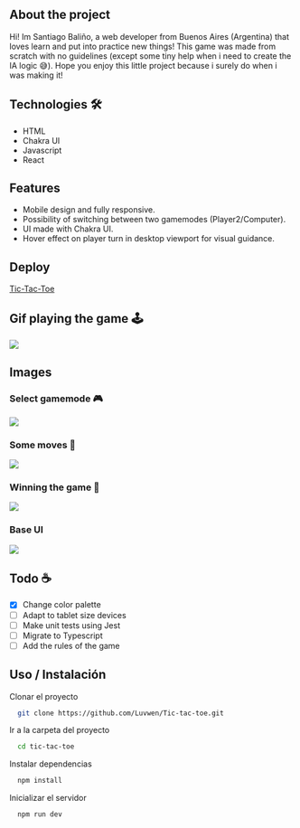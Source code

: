 ## About the project

Hi! Im Santiago Baliño, a web developer from Buenos Aires (Argentina) that loves learn and put into practice new things!
This game was made from scratch with no guidelines (except some tiny help when i need to create the IA logic 😅).
Hope you enjoy this little project because i surely do when i was making it!

## Technologies 🛠

-   HTML
-   Chakra UI
-   Javascript
-   React

## Features

-   Mobile design and fully responsive.
-   Possibility of switching between two gamemodes (Player2/Computer).
-   UI made with Chakra UI.
-   Hover effect on player turn in desktop viewport for visual guidance.

## Deploy

[Tic-Tac-Toe](https://tic-tac-toe.luvwen.vercel.app/)

## Gif playing the game 🕹

![](https://media.giphy.com/media/yFEJopwlD0yuMWWWta/giphy.gif)

## Images

### Select gamemode 🎮

![](https://i.imgur.com/NXGZh0c.png)

### Some moves 🤔

![](https://i.imgur.com/7BgQ2b9.png)

### Winning the game 🎉

![](https://i.imgur.com/0uhabX5.png)

### Base UI

![](https://i.imgur.com/gyCmarJ.png)

## Todo ☕

-   [x] Change color palette
-   [ ] Adapt to tablet size devices
-   [ ] Make unit tests using Jest
-   [ ] Migrate to Typescript
-   [ ] Add the rules of the game

## Uso / Instalación

Clonar el proyecto

```bash
  git clone https://github.com/Luvwen/Tic-tac-toe.git
```

Ir a la carpeta del proyecto

```bash
  cd tic-tac-toe
```

Instalar dependencias

```bash
  npm install
```

Inicializar el servidor

```bash
  npm run dev
```
